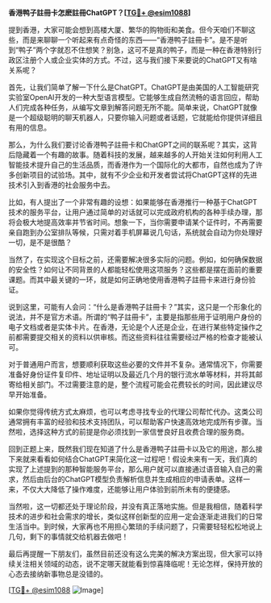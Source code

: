 **香港鸭子註冊卡怎麽註冊ChatGPT？[[TG💪+ @esim1088](https://t.me/s/esim1088)]**

提到香港，大家可能会想到高楼大厦、繁华的购物街和美食。但今天咱们不聊这些，而是来聊聊一个听起来有点奇怪的东西——“香港鸭子註冊卡”。是不是听到“鸭子”两个字就忍不住想笑？别急，这可不是真的鸭子，而是一种在香港特别行政区注册个人或企业实体的方式。不过，这与我们接下来要说的ChatGPT又有啥关系呢？

首先，让我们简单了解一下什么是ChatGPT。ChatGPT是由美国的人工智能研究实验室OpenAI开发的一种大型语言模型。它能够生成自然流畅的语言回应，帮助人们完成各种任务，从编写文章到解答问题无所不能。简单来说，ChatGPT就像是一个超级聪明的聊天机器人，只要你输入问题或者话题，它就能给你提供详细且有用的信息。

那么，为什么我们要讨论香港鸭子註冊卡和ChatGPT之间的联系呢？其实，这背后隐藏着一个有趣的故事。随着科技的发展，越来越多的人开始关注如何利用人工智能技术提升自己的生活品质，而香港作为一个国际化的大都市，自然也成为了许多创新项目的试验场。其中，就有不少企业和开发者尝试将ChatGPT这样的先进技术引入到香港的社会服务中去。

比如，有人提出了一个非常有趣的设想：如果能够在香港推行一种基于ChatGPT技术的服务平台，让用户通过简单的对话就可以完成政府机构的各种手续办理，那将会极大地提高效率并节省时间。想象一下，当你需要申请某个证件时，不再需要亲自跑到办公室排队等候，只需对着手机屏幕说几句话，系统就会自动为你处理好一切，是不是很酷？

当然了，在实现这个目标之前，还需要解决很多实际的问题。例如，如何确保数据的安全性？如何让不同背景的人都能轻松使用这项服务？这些都是摆在面前的重要课题。而其中最关键的一环，就是如何正确地使用香港鸭子註冊卡来进行身份验证。

说到这里，可能有人会问：“什么是香港鸭子註冊卡？”其实，这只是一个形象化的说法，并不是官方术语。所谓的“鸭子註冊卡”，主要是指那些用于证明用户身份的电子文档或者是实体卡片。在香港，无论是个人还是企业，在进行某些特定操作之前都需要提交相关的资料以供审核。而这些资料往往需要经过严格的检查才能被认可。

对于普通用户而言，想要顺利获取这些必要的文件并不复杂。通常情况下，你需要准备好身份证件复印件、地址证明以及最近几个月的银行流水单等材料，并将其邮寄给相关部门。不过需要注意的是，整个流程可能会花费较长的时间，因此建议尽早开始准备。

如果你觉得传统方式太麻烦，也可以考虑寻找专业的代理公司帮忙代办。这类公司通常拥有丰富的经验和技术支持团队，可以帮助客户快速高效地完成所有步骤。当然啦，选择这种方式的前提是你必须找到一家信誉良好且收费合理的服务商。

回到正题上来，既然我们现在知道了什么是香港鸭子註冊卡以及它的用途，那么接下来就来看看如何结合ChatGPT来简化这一过程吧！假设未来有一天，我们真的实现了上述提到的那种智能服务平台，那么用户就可以直接通过语音输入自己的需求，然后由后台的ChatGPT模型负责解析信息并生成相应的申请表单。这样一来，不仅大大降低了操作难度，还能够让用户体验到前所未有的便捷感。

当然啦，这一切都还处于理论阶段，并没有真正落地实施。但是我相信，随着科学技术的进步和社会需求的增长，类似这样创新型的应用一定会逐渐走进我们的日常生活当中。到时候，大家再也不用担心繁琐的手续问题了，只需要轻轻松松地说上几句，剩下的事情就交给机器去做吧！

最后再提醒一下朋友们，虽然目前还没有这么完美的解决方案出现，但大家可以持续关注相关领域的动态，说不定哪天就能看到惊喜降临呢！无论怎样，保持开放的心态去接纳新事物总是没错的。

[[TG💪+ @esim1088](https://t.me/s/esim1088) ![Image](https://i.postimg.cc/4NQfJmqS/Snipaste-2025-05-13-00-14-12.png)]